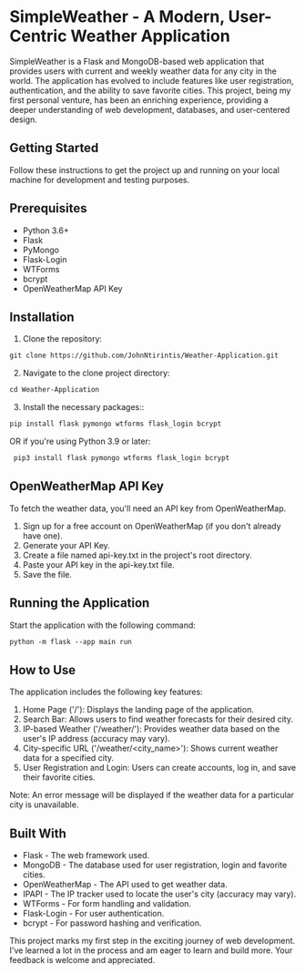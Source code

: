 # SimpleWeather - A Modern, User-Centric Weather Application

SimpleWeather is a Flask and MongoDB-based web application that provides users with current and weekly weather data for any city in the world. The application has evolved to include features like user registration, authentication, and the ability to save favorite cities. This project, being my first personal venture, has been an enriching experience, providing a deeper understanding of web development, databases, and user-centered design.

## Getting Started

Follow these instructions to get the project up and running on your local machine for development and testing purposes.

## Prerequisites

- Python 3.6+
- Flask
- PyMongo
- Flask-Login
- WTForms
- bcrypt
- OpenWeatherMap API Key

## Installation

1. Clone the repository:
 ```md
 git clone https://github.com/JohnNtirintis/Weather-Application.git
 ```
2. Navigate to the clone project directory:
 ```md
 cd Weather-Application
 ```
3. Install the necessary packages::
 ```md
 pip install flask pymongo wtforms flask_login bcrypt
 ```
 OR if you're using Python 3.9 or later:
```md
 pip3 install flask pymongo wtforms flask_login bcrypt
 ```

## OpenWeatherMap API Key

To fetch the weather data, you'll need an API key from OpenWeatherMap.

1. Sign up for a free account on OpenWeatherMap (if you don't already have one).
2. Generate your API Key.
3. Create a file named api-key.txt in the project's root directory.
4. Paste your API key in the api-key.txt file.
5. Save the file.

## Running the Application

Start the application with the following command:
```md
python -m flask --app main run
```

## How to Use

The application includes the following key features:

1. Home Page ('/'): Displays the landing page of the application.
2. Search Bar: Allows users to find weather forecasts for their desired city.
3. IP-based Weather ('/weather/'): Provides weather data based on the user's IP address (accuracy may vary).
4. City-specific URL ('/weather/<city_name>'): Shows current weather data for a specified city.
5. User Registration and Login: Users can create accounts, log in, and save their favorite cities.

Note: An error message will be displayed if the weather data for a particular city is unavailable.

## Built With

- Flask - The web framework used.
- MongoDB - The database used for user registration, login and favorite cities.
- OpenWeatherMap - The API used to get weather data.
- IPAPI - The IP tracker used to locate the user's city (accuracy may vary).
- WTForms - For form handling and validation.
- Flask-Login - For user authentication.
- bcrypt - For password hashing and verification.


This project marks my first step in the exciting journey of web development. I've learned a lot in the process and am eager to learn and build more. Your feedback is welcome and appreciated.

  
